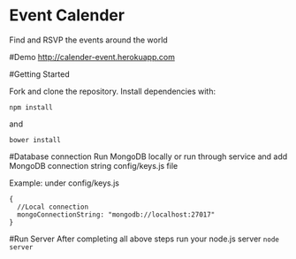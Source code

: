 # Event Calender
Find and RSVP the events around the world

#Demo
http://calender-event.herokuapp.com

#Getting Started

Fork and clone the repository. Install dependencies with:

``npm install``

and

``bower install``

#Database connection
Run MongoDB locally or run through service and add MongoDB connection string config/keys.js file

Example: under config/keys.js
```
{
  //Local connection
  mongoConnectionString: "mongodb://localhost:27017"
}
```


#Run Server
After completing all above steps run your node.js server
``node server``


